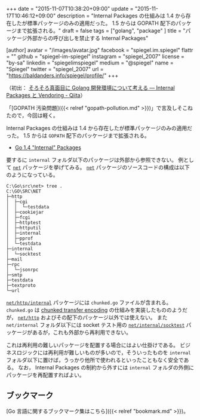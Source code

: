 +++
date = "2015-11-07T10:38:20+09:00"
update = "2015-11-17T10:46:12+09:00"
description = "Internal Packages の仕組みは 1.4 から存在したが標準パッケージのみの適用だった。 1.5 からは GOPATH 配下のパッケージまで拡張される。"
draft = false
tags = ["golang", "package" ]
title = "パッケージ外部からの呼び出しを禁止する Internal Packages"

[author]
  avatar = "/images/avatar.jpg"
  facebook = "spiegel.im.spiegel"
  flattr = ""
  github = "spiegel-im-spiegel"
  instagram = "spiegel_2007"
  license = "by-sa"
  linkedin = "spiegelimspiegel"
  medium = "@spiegel"
  name = "Spiegel"
  twitter = "spiegel_2007"
  url = "https://baldanders.info/spiegel/profile/"
+++

（初出： [そろそろ真面目に Golang 開発環境について考える — Internal Packages と Vendoring - Qiita](http://qiita.com/spiegel-im-spiegel/items/baa3671c7e1b8a6594a9)）

「[GOPATH 汚染問題]({{< relref "gopath-pollution.md" >}})」で言及しそこねたので，今回は軽く。

Internal Packages の仕組みは 1.4 から存在したが標準パッケージのみの適用だった。
1.5 からは `GOPATH` 配下のパッケージまで拡張される。

- [Go 1.4 "Internal" Packages](https://docs.google.com/document/d/1e8kOo3r51b2BWtTs_1uADIA5djfXhPT36s6eHVRIvaU/edit)

要するに `internal` フォルダ以下のパッケージは外部から参照できない。
例として [`net`] パッケージを挙げてみる。
[`net`] パッケージのソースコードの構成は以下のようになっている。

```
C:\Go\src\net> tree .
C:\GO\SRC\NET
├─http
│  ├─cgi
│  │  └─testdata
│  ├─cookiejar
│  ├─fcgi
│  ├─httptest
│  ├─httputil
│  ├─internal
│  ├─pprof
│  └─testdata
├─internal
│  └─socktest
├─mail
├─rpc
│  └─jsonrpc
├─smtp
├─testdata
├─textproto
└─url
```

[`net/http/internal`](https://golang.org/pkg/net/http/internal/) パッケージには `chunked.go` ファイルが含まれる。
`chunked.go` は [chunked transfer encoding](https://en.wikipedia.org/wiki/Chunked_transfer_encoding) の仕組みを実装したもののようだが， [`net/http`] およびその配下のパッケージ以外では使えない。
また `net/internal` フォルダ以下には socket テスト用の [`net/internal/socktest`] パッケージがあるが，これも外部から再利用できない。

これは再利用の難しいパッケージを配置する場合にはよい仕掛けである。
ビジネスロジックには再利用が難しいものが多いので，そういったものを `internal` フォルダ以下に置けば，うっかり他所で使われるといったこともなく安全である。
なお， Internal Packages の制約から外すには `internal` フォルダの外側にパッケージを再配置すればよい。

## ブックマーク

[Go 言語に関するブックマーク集はこちら]({{< relref "bookmark.md" >}})。

[Go 言語]: https://golang.org/ "The Go Programming Language"
[`net`]: https://golang.org/pkg/net/ "net - The Go Programming Language"
[`net/internal/socktest`]: https://golang.org/pkg/net/internal/socktest/ "socktest - The Go Programming Language"
[`net/http`]: https://golang.org/pkg/net/http/ "http - The Go Programming Language"
[`net/http/internal`]: https://golang.org/pkg/net/http/internal/ "internal - The Go Programming Language"

